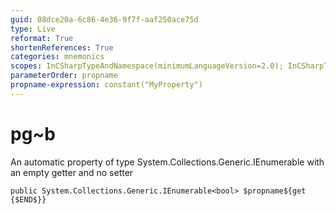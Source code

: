 ```yaml
---
guid: 08dce20a-6c86-4e36-9f7f-aaf250ace75d
type: Live
reformat: True
shortenReferences: True
categories: mnemonics
scopes: InCSharpTypeAndNamespace(minimumLanguageVersion=2.0); InCSharpTypeMember(minimumLanguageVersion=2.0)
parameterOrder: propname
propname-expression: constant("MyProperty")
---
```


# pg~b

An automatic property of type System.Collections.Generic.IEnumerable<bool> with an empty getter and no setter

```
public System.Collections.Generic.IEnumerable<bool> $propname${get {$END$}}
```
